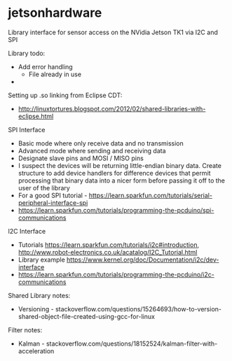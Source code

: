 # jetsonhardware

Library interface for sensor access on the NVidia Jetson TK1 via I2C and SPI

Library todo:
  * Add error handling
    * File already in use
  * 

Setting up .so linking from Eclipse CDT:
  * http://linuxtortures.blogspot.com/2012/02/shared-libraries-with-eclipse.html

SPI Interface
  * Basic mode where only receive data and no transmission
  * Advanced mode where sending and receiving data
  * Designate slave pins and MOSI / MISO pins
  * I suspect the devices will be returning little-endian binary data. Create structure to add device handlers for difference devices that permit processing that binary data into a nicer form before passing it off to the user of the library
  * For a good SPI tutorial - https://learn.sparkfun.com/tutorials/serial-peripheral-interface-spi
  * https://learn.sparkfun.com/tutorials/programming-the-pcduino/spi-communications


I2C Interface
  * Tutorials https://learn.sparkfun.com/tutorials/i2c#introduction, http://www.robot-electronics.co.uk/acatalog/I2C_Tutorial.html
  * Library example https://www.kernel.org/doc/Documentation/i2c/dev-interface
  * https://learn.sparkfun.com/tutorials/programming-the-pcduino/i2c-communications


Shared Library notes:
  * Versioning - stackoverflow.com/questions/15264693/how-to-version-shared-object-file-created-using-gcc-for-linux


Filter notes:
  * Kalman - stackoverflow.com/questions/18152524/kalman-filter-with-acceleration
  
  
